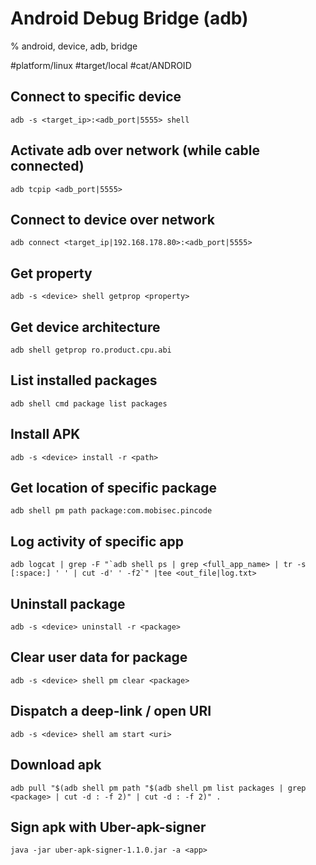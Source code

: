# Android Debug Bridge (adb)

% android, device, adb, bridge

#platform/linux #target/local #cat/ANDROID

## Connect to specific device
```
adb -s <target_ip>:<adb_port|5555> shell
```

## Activate adb over network (while cable connected)
```
adb tcpip <adb_port|5555>
```

## Connect to device over network
```
adb connect <target_ip|192.168.178.80>:<adb_port|5555>
```

## Get property
```
adb -s <device> shell getprop <property>
```

## Get device architecture
```
adb shell getprop ro.product.cpu.abi
```

## List installed packages
```
adb shell cmd package list packages
```

## Install APK
```
adb -s <device> install -r <path>
```

## Get location of specific package
```
adb shell pm path package:com.mobisec.pincode
```

## Log activity of specific app
```
adb logcat | grep -F "`adb shell ps | grep <full_app_name> | tr -s [:space:] ' ' | cut -d' ' -f2`" |tee <out_file|log.txt>
```

## Uninstall package
```
adb -s <device> uninstall -r <package>
```

## Clear user data for package
```
adb -s <device> shell pm clear <package>
```

## Dispatch a deep-link / open URI
```
adb -s <device> shell am start <uri>
```

## Download apk
```
adb pull "$(adb shell pm path "$(adb shell pm list packages | grep <package> | cut -d : -f 2)" | cut -d : -f 2)" .
```

## Sign apk with Uber-apk-signer
```
java -jar uber-apk-signer-1.1.0.jar -a <app>
```